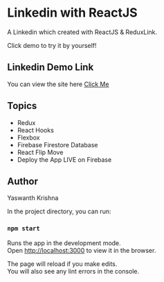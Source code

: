 # Linkedin with ReactJS

A Linkedin which created with ReactJS & ReduxLink.

Click demo to try it by yourself!

## Linkedin Demo Link

You can view the site here
[Click Me](https://linkedin-clone-214fa.web.app/)

## Topics

- Redux
- React Hooks
- Flexbox
- Firebase Firestore Database
- React Flip Move
- Deploy the App LIVE on Firebase

## Author

Yaswanth Krishna

In the project directory, you can run:

### `npm start`

Runs the app in the development mode.\
Open [http://localhost:3000](http://localhost:3000) to view it in the browser.

The page will reload if you make edits.\
You will also see any lint errors in the console.
